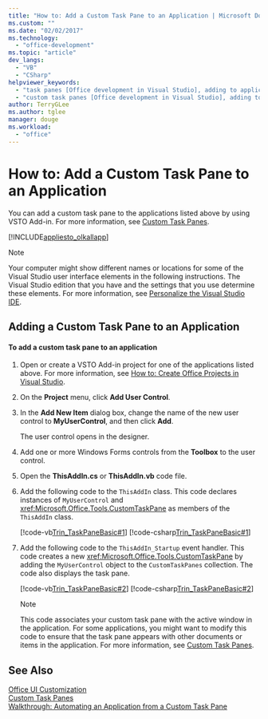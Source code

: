 ```yaml
---
title: "How to: Add a Custom Task Pane to an Application | Microsoft Docs"
ms.custom: ""
ms.date: "02/02/2017"
ms.technology: 
  - "office-development"
ms.topic: "article"
dev_langs: 
  - "VB"
  - "CSharp"
helpviewer_keywords: 
  - "task panes [Office development in Visual Studio], adding to application"
  - "custom task panes [Office development in Visual Studio], adding to application"
author: TerryGLee
ms.author: tglee
manager: douge
ms.workload: 
  - "office"
---
```

# How to: Add a Custom Task Pane to an Application
  You can add a custom task pane to the applications listed above by using VSTO Add-in. For more information, see [Custom Task Panes](../vsto/custom-task-panes.md).  
  
 [!INCLUDE[appliesto_olkallapp](../vsto/includes/appliesto-olkallapp-md.md)]  
  
> [!NOTE]  
>  Your computer might show different names or locations for some of the Visual Studio user interface elements in the following instructions. The Visual Studio edition that you have and the settings that you use determine these elements. For more information, see [Personalize the Visual Studio IDE](../ide/personalizing-the-visual-studio-ide.md).  
  
## Adding a Custom Task Pane to an Application  
  
#### To add a custom task pane to an application  
  
1.  Open or create a VSTO Add-in project for one of the applications listed above. For more information, see [How to: Create Office Projects in Visual Studio](../vsto/how-to-create-office-projects-in-visual-studio.md).  
  
2.  On the **Project** menu, click **Add User Control**.  
  
3.  In the **Add New Item** dialog box, change the name of the new user control to **MyUserControl**, and then click **Add**.  
  
     The user control opens in the designer.  
  
4.  Add one or more Windows Forms controls from the **Toolbox** to the user control.  
  
5.  Open the **ThisAddIn.cs** or **ThisAddIn.vb** code file.  
  
6.  Add the following code to the `ThisAddIn` class. This code declares instances of `MyUserControl` and <xref:Microsoft.Office.Tools.CustomTaskPane> as members of the `ThisAddIn` class.  
  
     [!code-vb[Trin_TaskPaneBasic#1](../vsto/codesnippet/VisualBasic/Trin_TaskPaneBasic/ThisAddIn.vb#1)]
     [!code-csharp[Trin_TaskPaneBasic#1](../vsto/codesnippet/CSharp/Trin_TaskPaneBasic/ThisAddIn.cs#1)]  
  
7.  Add the following code to the `ThisAddIn_Startup` event handler. This code creates a new <xref:Microsoft.Office.Tools.CustomTaskPane> by adding the `MyUserControl` object to the `CustomTaskPanes` collection. The code also displays the task pane.  
  
     [!code-vb[Trin_TaskPaneBasic#2](../vsto/codesnippet/VisualBasic/Trin_TaskPaneBasic/ThisAddIn.vb#2)]
     [!code-csharp[Trin_TaskPaneBasic#2](../vsto/codesnippet/CSharp/Trin_TaskPaneBasic/ThisAddIn.cs#2)]  
  
    > [!NOTE]  
    >  This code associates your custom task pane with the active window in the application. For some applications, you might want to modify this code to ensure that the task pane appears with other documents or items in the application. For more information, see [Custom Task Panes](../vsto/custom-task-panes.md).  
  
## See Also  
 [Office UI Customization](../vsto/office-ui-customization.md)   
 [Custom Task Panes](../vsto/custom-task-panes.md)   
 [Walkthrough: Automating an Application from a Custom Task Pane](../vsto/walkthrough-automating-an-application-from-a-custom-task-pane.md)  
  
  